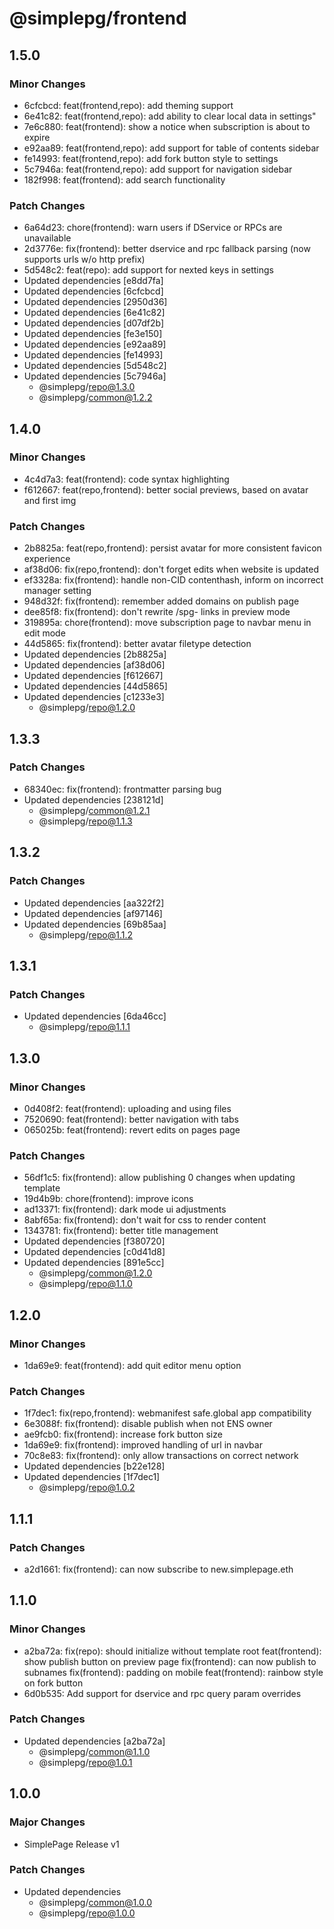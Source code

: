 # @simplepg/frontend

## 1.5.0

### Minor Changes

- 6cfcbcd: feat(frontend,repo): add theming support
- 6e41c82: feat(frontend,repo): add ability to clear local data in settings"
- 7e6c880: feat(frontend): show a notice when subscription is about to expire
- e92aa89: feat(frontend,repo): add support for table of contents sidebar
- fe14993: feat(frontend,repo): add fork button style to settings
- 5c7946a: feat(frontend,repo): add support for navigation sidebar
- 182f998: feat(frontend): add search functionality

### Patch Changes

- 6a64d23: chore(frontend): warn users if DService or RPCs are unavailable
- 2d3776e: fix(frontend): better dservice and rpc fallback parsing (now supports urls w/o http prefix)
- 5d548c2: feat(repo): add support for nexted keys in settings
- Updated dependencies [e8dd7fa]
- Updated dependencies [6cfcbcd]
- Updated dependencies [2950d36]
- Updated dependencies [6e41c82]
- Updated dependencies [d07df2b]
- Updated dependencies [fe3e150]
- Updated dependencies [e92aa89]
- Updated dependencies [fe14993]
- Updated dependencies [5d548c2]
- Updated dependencies [5c7946a]
  - @simplepg/repo@1.3.0
  - @simplepg/common@1.2.2

## 1.4.0

### Minor Changes

- 4c4d7a3: feat(frontend): code syntax highlighting
- f612667: feat(repo,frontend): better social previews, based on avatar and first img

### Patch Changes

- 2b8825a: feat(repo,frontend): persist avatar for more consistent favicon experience
- af38d06: fix(repo,frontend): don't forget edits when website is updated
- ef3328a: fix(frontend): handle non-CID contenthash, inform on incorrect manager setting
- 948d32f: fix(frontend): remember added domains on publish page
- dee85f8: fix(frontend): don't rewrite /spg- links in preview mode
- 319895a: chore(frontend): move subscription page to navbar menu in edit mode
- 44d5865: fix(frontend): better avatar filetype detection
- Updated dependencies [2b8825a]
- Updated dependencies [af38d06]
- Updated dependencies [f612667]
- Updated dependencies [44d5865]
- Updated dependencies [c1233e3]
  - @simplepg/repo@1.2.0

## 1.3.3

### Patch Changes

- 68340ec: fix(frontend): frontmatter parsing bug
- Updated dependencies [238121d]
  - @simplepg/common@1.2.1
  - @simplepg/repo@1.1.3

## 1.3.2

### Patch Changes

- Updated dependencies [aa322f2]
- Updated dependencies [af97146]
- Updated dependencies [69b85aa]
  - @simplepg/repo@1.1.2

## 1.3.1

### Patch Changes

- Updated dependencies [6da46cc]
  - @simplepg/repo@1.1.1

## 1.3.0

### Minor Changes

- 0d408f2: feat(frontend): uploading and using files
- 7520690: feat(frontend): better navigation with tabs
- 065025b: feat(frontend): revert edits on pages page

### Patch Changes

- 56df1c5: fix(frontend): allow publishing 0 changes when updating template
- 19d4b9b: chore(frontend): improve icons
- ad13371: fix(frontend): dark mode ui adjustments
- 8abf65a: fix(frontend): don't wait for css to render content
- 1343781: fix(frontend): better title management
- Updated dependencies [f380720]
- Updated dependencies [c0d41d8]
- Updated dependencies [891e5cc]
  - @simplepg/common@1.2.0
  - @simplepg/repo@1.1.0

## 1.2.0

### Minor Changes

- 1da69e9: feat(frontend): add quit editor menu option

### Patch Changes

- 1f7dec1: fix(repo,frontend): webmanifest safe.global app compatibility
- 6e3088f: fix(frontend): disable publish when not ENS owner
- ae9fcb0: fix(frontend): increase fork button size
- 1da69e9: fix(frontend): improved handling of url in navbar
- 70c8e83: fix(frontend): only allow transactions on correct network
- Updated dependencies [b22e128]
- Updated dependencies [1f7dec1]
  - @simplepg/repo@1.0.2

## 1.1.1

### Patch Changes

- a2d1661: fix(frontend): can now subscribe to new.simplepage.eth

## 1.1.0

### Minor Changes

- a2ba72a: fix(repo): should initialize without template root
  feat(frontend): show publish button on preview page
  fix(frontend): can now publish to subnames
  fix(frontend): padding on mobile
  feat(frontend): rainbow style on fork button
- 6d0b535: Add support for dservice and rpc query param overrides

### Patch Changes

- Updated dependencies [a2ba72a]
  - @simplepg/common@1.1.0
  - @simplepg/repo@1.0.1

## 1.0.0

### Major Changes

- SimplePage Release v1

### Patch Changes

- Updated dependencies
  - @simplepg/common@1.0.0
  - @simplepg/repo@1.0.0
